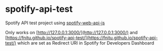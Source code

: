# spotify-api-test

Spotify API test project using [spotify-web-api-js](https://github.com/jmperez/spotify-web-api-js)

Only works on [http://127.0.0.1:3000/](http://127.0.0.1:3000/) and [https://fnitu.github.io/spotify-api-test/](https://fnitu.github.io/spotify-api-test/) which are set as Redirect URI in Spotify for Developers Dashboard
